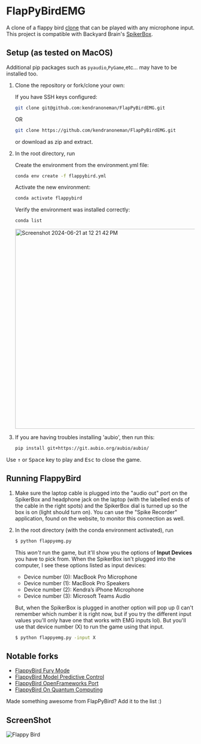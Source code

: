FlapPyBirdEMG
===============

A clone of a flappy bird [clone](https://github.com/sourabhv/FlapPyBird) that can be played with any microphone input. This project is compatible with Backyard Brain's [SpikerBox](https://backyardbrains.com/products/spikerboxBundle).  

Setup (as tested on MacOS)
---------------------------
Additional pip packages such as `pyaudio`,`PyGame`,etc... may have to be installed too.

1. Clone the repository or fork/clone your own:

   If you have SSH keys configured:
   ```bash
   git clone git@github.com:kendranoneman/FlapPyBirdEMG.git
   ```
   OR 
   ```bash
   git clone https://github.com/kendranoneman/FlapPyBirdEMG.git 
    ```
   or download as zip and extract.

2. In the root directory, run

   Create the environment from the environment.yml file:
   ```bash
   conda env create -f flappybird.yml
   ```
   Activate the new environment:
    ```bash
   conda activate flappybird
   ```
   Verify the environment was installed correctly:
    ```bash
   conda list
   ```
    <img width="534" alt="Screenshot 2024-06-21 at 12 21 42 PM" src="https://github.com/kendranoneman/FlapPyBirdEMG/assets/37158560/59b21f59-6d30-47ba-a8c7-7d72d189c4c9">

3. If you are having troubles installing 'aubio', then run this:
   ```bash
   pip install git+https://git.aubio.org/aubio/aubio/
   ```
   


Use <kbd>&uarr;</kbd> or <kbd>Space</kbd> key to play and <kbd>Esc</kbd> to close the game.

Running FlappyBird
---------------------------
1. Make sure the laptop cable is plugged into the "audio out" port on the SpikerBox and headphone jack on the laptop (with the labelled ends of the cable in the right spots) and the SpikerBox dial is turned up so the box is on (light should turn on). You can use the "Spike Recorder" application, found on the website, to monitor this connection as well.
   
2. In the root directory (with the conda environment activated), run
   ```bash
   $ python flappyemg.py
   ```
   This *won't* run the game, but it'll show you the options of **Input Devices** you have to pick from.
   When the SpikerBox isn't plugged into the computer, I see these options listed as input devices:
   * Device number (0): MacBook Pro Microphone
   * Device number (1): MacBook Pro Speakers
   * Device number (2): Kendra’s iPhone Microphone
   * Device number (3): Microsoft Teams Audio
  
   But, when the SpikerBox is plugged in another option will pop up (I can't remember which number it is right now, but if you try the different input values you'll only have one that works with EMG inputs lol).
   But you'll use that device number (X) to run the game using that input. 
    ```bash
   $ python flappyemg.py -input X
   ```

Notable forks
-------------

- [FlappyBird Fury Mode](https://github.com/Cc618/FlapPyBird)
- [FlappyBird Model Predictive Control](https://github.com/philzook58/FlapPyBird-MPC)
- [FlappyBird OpenFrameworks Port](https://github.com/TheLogicMaster/ofFlappyBird)
- [FlappyBird On Quantum Computing](https://github.com/WingCode/QuFlapPyBird)

Made something awesome from FlapPyBird? Add it to the list :)


ScreenShot
----------

![Flappy Bird](screenshot1.png)

[pygame]: http://www.pygame.org
[pipenv]: https://pipenv.readthedocs.io/en/latest/
